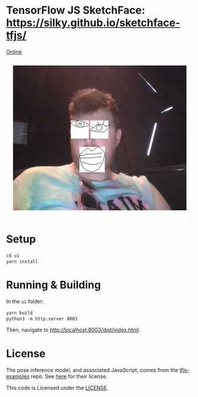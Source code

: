 # TensorFlow JS SketchFace: <https://silky.github.io/sketchface-tfjs/>

[Online](https://silky.github.io/sketchface-tfjs/)

![](./images/screenshot_1.jpg)


# Setup

```
cd ui
yarn install
```

# Running & Building

In the `ui` folder:

```
yarn build
python3 -m http.server 8003
```

Then, navigate to <http://localhost:8003/dist/index.html>.


# License

The pose inference model, and associated JavaScript, comes from the
[tfjs-examples](https://github.com/tensorflow/tfjs-examples) repo. See
[here](https://github.com/tensorflow/tfjs-examples/blob/master/LICENSE) for
their license.

This code is Licensed under the [LICENSE](LICENSE).



